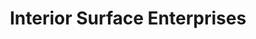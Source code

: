 ---
title: "Interior Surface Enterprises"
url: /olathe/interior-surface-enterprises/
shop: flooring
---